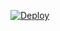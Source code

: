 
[![Deploy](https://www.herokucdn.com/deploy/button.png)](https://dashboard.heroku.com/new?template=https://github.com/bbcbbk/mybbk/tree/main)

